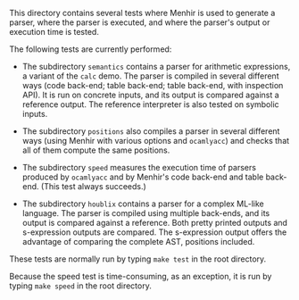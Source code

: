 This directory contains several tests where Menhir is used to generate a
parser, where the parser is executed, and where the parser's output or
execution time is tested.

The following tests are currently performed:

* The subdirectory `semantics` contains a parser for arithmetic expressions, a
  variant of the `calc` demo. The parser is compiled in several different ways
  (code back-end; table back-end; table back-end, with inspection API). It is
  run on concrete inputs, and its output is compared against a reference
  output. The reference interpreter is also tested on symbolic inputs.

* The subdirectory `positions` also compiles a parser in several different
  ways (using Menhir with various options and `ocamlyacc`) and checks that
  all of them compute the same positions.

* The subdirectory `speed` measures the execution time of parsers produced by
  `ocamlyacc` and by Menhir's code back-end and table back-end. (This test
  always succeeds.)

* The subdirectory `houblix` contains a parser for a complex ML-like language.
  The parser is compiled using multiple back-ends, and its output is compared
  against a reference. Both pretty printed outputs and s-expression outputs
  are compared. The s-expression output offers the advantage of comparing the
  complete AST, positions included.

These tests are normally run by typing `make test` in the root directory.

Because the speed test is time-consuming, as an exception, it is run by typing
`make speed` in the root directory.
